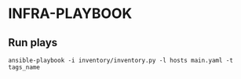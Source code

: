 # INFRA-PLAYBOOK


## Run plays
```commandline
ansible-playbook -i inventory/inventory.py -l hosts main.yaml -t tags_name
```

